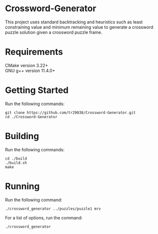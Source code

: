 # Crossword-Generator
This project uses standard backtracking and heuristics such as least constraining value and minimum remaining value to generate a crossword puzzle solution given a crossword puzzle frame.

# Requirements
CMake version 3.22+  
GNU g++ version 11.4.0+  

# Getting Started
Run the following commands:  
```
git clone https://github.com/tr29038/Crossword-Generator.git
cd ./Crossword-Generator
```

# Building
Run the following commands:  
```
cd ./build
./build.sh
make
```

# Running
Run the following command:  
```
./crossword_generator ../puzzles/puzzle1 mrv
```

For a list of options, run the command:  
```
./crossword_generator
```
